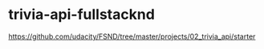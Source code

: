 # trivia-api-fullstacknd
https://github.com/udacity/FSND/tree/master/projects/02_trivia_api/starter
